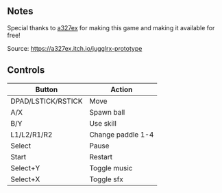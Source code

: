 ## Notes

Special thanks to [a327ex](https://a327ex.itch.io/) for making this game and making it available for free!

Source: https://a327ex.itch.io/jugglrx-prototype

## Controls

| Button | Action |
|--|--| 
|DPAD/LSTICK/RSTICK|Move|
|A/X|Spawn ball|
|B/Y|Use skill|
|L1/L2/R1/R2|Change paddle 1-4|
|Select|Pause|
|Start|Restart|
|Select+Y|Toggle music|
|Select+X|Toggle sfx|
